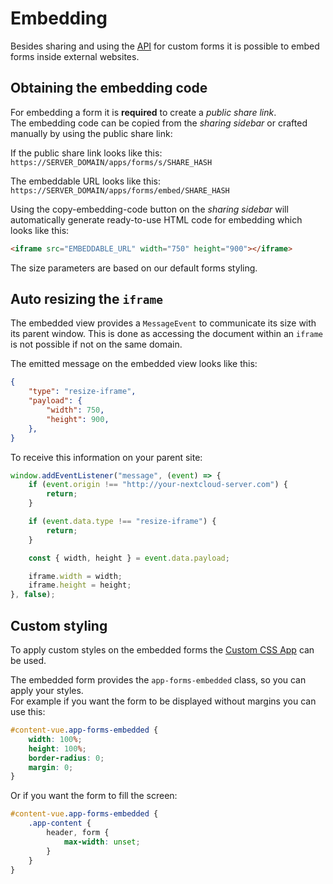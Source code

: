 # Embedding
Besides sharing and using the [API](./API.md) for custom forms it is possible to embed forms inside external
websites.

## Obtaining the embedding code

For embedding a form it is **required** to create a *public share link*.\
The embedding code can be copied from the *sharing sidebar* or crafted manually by using the public share link:

If the public share link looks like this:\
`https://SERVER_DOMAIN/apps/forms/s/SHARE_HASH`

The embeddable URL looks like this:\
`https://SERVER_DOMAIN/apps/forms/embed/SHARE_HASH`

Using the copy-embedding-code button on the *sharing sidebar* will automatically generate ready-to-use HTML code for embedding which looks like this:
```html
<iframe src="EMBEDDABLE_URL" width="750" height="900"></iframe>
```
The size parameters are based on our default forms styling.

## Auto resizing the `iframe`
The embedded view provides a `MessageEvent` to communicate its size with its parent window.
This is done as accessing the document within an `iframe` is not possible if not on the same domain.

The emitted message on the embedded view looks like this:
```json
{
	"type": "resize-iframe",
	"payload": {
		"width": 750,
		"height": 900,
	},
}
```

To receive this information on your parent site:
```js
window.addEventListener("message", (event) => {
	if (event.origin !== "http://your-nextcloud-server.com") {
		return;
	}

	if (event.data.type !== "resize-iframe") {
		return;
	}

	const { width, height } = event.data.payload;

	iframe.width = width;
	iframe.height = height;
}, false);
```

## Custom styling
To apply custom styles on the embedded forms the [Custom CSS App](https://apps.nextcloud.com/apps/theming_customcss) can be used.

The embedded form provides the `app-forms-embedded` class, so you can apply your styles.\
For example if you want the form to be displayed without margins you can use this:
```css
#content-vue.app-forms-embedded {
    width: 100%;
    height: 100%;
    border-radius: 0;
    margin: 0;
}
```

Or if you want the form to fill the screen:
```scss
#content-vue.app-forms-embedded {
	.app-content {
		header, form {
			max-width: unset;
		}
	}
}
```